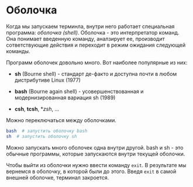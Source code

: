 # Оболочка

Когда мы запускаем терминла, внутри него работает специальная программа: *оболочка (shell)*. Оболочка - это интерпретатор команд. Она понимает введенную команду, аналзирует ее, производит сответствующие действия и переходит в режим ожидания следующей команды.

Программ оболочек довольно много. Вот наиболее популярные из них:

* **sh** (Bourne shell) - стандарт де-факто и доступна почти в любом дистрибутиве Linux (1977)

* **bash** (Bourne again shell) - усовершенствованная и модернизированная вариация sh (1989)

* **csh**, **tcsh**, **zsh*, ...

Можно переключаться между оболочками.

```bash
bash  # запустить оболочку bash
sh  # запустить оболочку sh
```

Можно запускать много оболочек одна внутри другой. bash и sh - это обычные программы, которые запускаются внутри текущей оболочки.

Чтобы выйти из оболочки нужно ввести команду `exit`. В результате мы вернемся в оболочку, в которой были до этого. Введя `exit` в самой внешней оболочке, терминал закроется.
